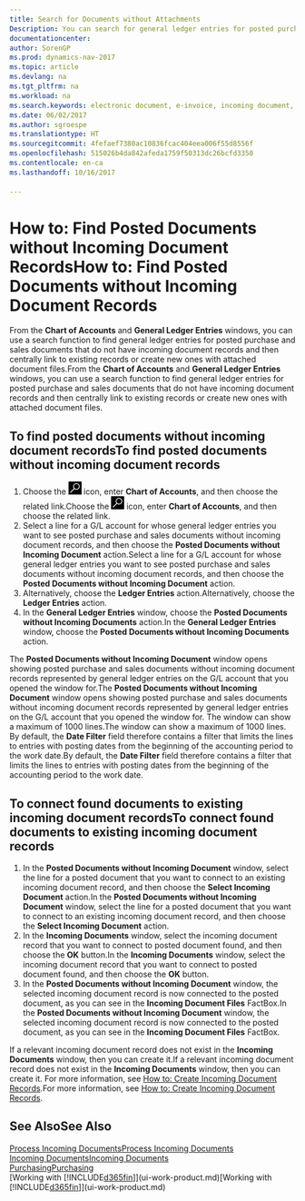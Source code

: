 ```yaml
---
title: Search for Documents without Attachments
Description: You can search for general ledger entries for posted purchase and sales documents that do not have incoming electronic documents, such as imported invoices.
documentationcenter: 
author: SorenGP
ms.prod: dynamics-nav-2017
ms.topic: article
ms.devlang: na
ms.tgt_pltfrm: na
ms.workload: na
ms.search.keywords: electronic document, e-invoice, incoming document, OCR, ecommerce, document exchange, import invoice
ms.date: 06/02/2017
ms.author: sgroespe
ms.translationtype: HT
ms.sourcegitcommit: 4fefaef7380ac10836fcac404eea006f55d8556f
ms.openlocfilehash: 515026b4da842afeda1759f50313dc26bcfd3350
ms.contentlocale: en-ca
ms.lasthandoff: 10/16/2017

---
```

# <a name="how-to-find-posted-documents-without-incoming-document-records"></a><span data-ttu-id="4bdd1-103">How to: Find Posted Documents without Incoming Document Records</span><span class="sxs-lookup"><span data-stu-id="4bdd1-103">How to: Find Posted Documents without Incoming Document Records</span></span>
<span data-ttu-id="4bdd1-104">From the **Chart of Accounts** and **General Ledger Entries** windows, you can use a search function to find general ledger entries for posted purchase and sales documents that do not have incoming document records and then centrally link to existing records or create new ones with attached document files.</span><span class="sxs-lookup"><span data-stu-id="4bdd1-104">From the **Chart of Accounts** and **General Ledger Entries** windows, you can use a search function to find general ledger entries for posted purchase and sales documents that do not have incoming document records and then centrally link to existing records or create new ones with attached document files.</span></span>

## <a name="to-find-posted-documents-without-incoming-document-records"></a><span data-ttu-id="4bdd1-105">To find posted documents without incoming document records</span><span class="sxs-lookup"><span data-stu-id="4bdd1-105">To find posted documents without incoming document records</span></span>
1. <span data-ttu-id="4bdd1-106">Choose the ![Search for Page or Report](media/ui-search/search_small.png "Search for Page or Report icon") icon, enter **Chart of Accounts**, and then choose the related link.</span><span class="sxs-lookup"><span data-stu-id="4bdd1-106">Choose the ![Search for Page or Report](media/ui-search/search_small.png "Search for Page or Report icon") icon, enter **Chart of Accounts**, and then choose the related link.</span></span>
2. <span data-ttu-id="4bdd1-107">Select a line for a G/L account for whose general ledger entries you want to see posted purchase and sales documents without incoming document records, and then choose the **Posted Documents without Incoming Document** action.</span><span class="sxs-lookup"><span data-stu-id="4bdd1-107">Select a line for a G/L account for whose general ledger entries you want to see posted purchase and sales documents without incoming document records, and then choose the **Posted Documents without Incoming Document** action.</span></span>
3. <span data-ttu-id="4bdd1-108">Alternatively, choose the **Ledger Entries** action.</span><span class="sxs-lookup"><span data-stu-id="4bdd1-108">Alternatively, choose the **Ledger Entries** action.</span></span>
4. <span data-ttu-id="4bdd1-109">In the **General Ledger Entries** window, choose the **Posted Documents without Incoming Documents** action.</span><span class="sxs-lookup"><span data-stu-id="4bdd1-109">In the **General Ledger Entries** window, choose the **Posted Documents without Incoming Documents** action.</span></span>

<span data-ttu-id="4bdd1-110">The **Posted Documents without Incoming Document** window opens showing posted purchase and sales documents without incoming document records represented by general ledger entries on the G/L account that you opened the window for.</span><span class="sxs-lookup"><span data-stu-id="4bdd1-110">The **Posted Documents without Incoming Document** window opens showing posted purchase and sales documents without incoming document records represented by general ledger entries on the G/L account that you opened the window for.</span></span> <span data-ttu-id="4bdd1-111">The window can show a maximum of 1000 lines.</span><span class="sxs-lookup"><span data-stu-id="4bdd1-111">The window can show a maximum of 1000 lines.</span></span> <span data-ttu-id="4bdd1-112">By default, the **Date Filter** field therefore contains a filter that limits the lines to entries with posting dates from the beginning of the accounting period to the work date.</span><span class="sxs-lookup"><span data-stu-id="4bdd1-112">By default, the **Date Filter** field therefore contains a filter that limits the lines to entries with posting dates from the beginning of the accounting period to the work date.</span></span>

## <a name="to-connect-found-documents-to-existing-incoming-document-records"></a><span data-ttu-id="4bdd1-113">To connect found documents to existing incoming document records</span><span class="sxs-lookup"><span data-stu-id="4bdd1-113">To connect found documents to existing incoming document records</span></span>
1. <span data-ttu-id="4bdd1-114">In the **Posted Documents without Incoming Document** window, select the line for a posted document that you want to connect to an existing incoming document record, and then choose the **Select Incoming Document** action.</span><span class="sxs-lookup"><span data-stu-id="4bdd1-114">In the **Posted Documents without Incoming Document** window, select the line for a posted document that you want to connect to an existing incoming document record, and then choose the **Select Incoming Document** action.</span></span>
2. <span data-ttu-id="4bdd1-115">In the **Incoming Documents** window, select the incoming document record that you want to connect to posted document found, and then choose the **OK** button.</span><span class="sxs-lookup"><span data-stu-id="4bdd1-115">In the **Incoming Documents** window, select the incoming document record that you want to connect to posted document found, and then choose the **OK** button.</span></span>
3. <span data-ttu-id="4bdd1-116">In the **Posted Documents without Incoming Document** window, the selected incoming document record is now connected to the posted document, as you can see in the **Incoming Document Files** FactBox.</span><span class="sxs-lookup"><span data-stu-id="4bdd1-116">In the **Posted Documents without Incoming Document** window, the selected incoming document record is now connected to the posted document, as you can see in the **Incoming Document Files** FactBox.</span></span>

<span data-ttu-id="4bdd1-117">If a relevant incoming document record does not exist in the **Incoming Documents** window, then you can create it.</span><span class="sxs-lookup"><span data-stu-id="4bdd1-117">If a relevant incoming document record does not exist in the **Incoming Documents** window, then you can create it.</span></span> <span data-ttu-id="4bdd1-118">For more information, see [How to: Create Incoming Document Records](across-how-create-income-document-records.md).</span><span class="sxs-lookup"><span data-stu-id="4bdd1-118">For more information, see [How to: Create Incoming Document Records](across-how-create-income-document-records.md).</span></span>

## <a name="see-also"></a><span data-ttu-id="4bdd1-119">See Also</span><span class="sxs-lookup"><span data-stu-id="4bdd1-119">See Also</span></span>
[<span data-ttu-id="4bdd1-120">Process Incoming Documents</span><span class="sxs-lookup"><span data-stu-id="4bdd1-120">Process Incoming Documents</span></span>](across-process-income-documents.md)  
[<span data-ttu-id="4bdd1-121">Incoming Documents</span><span class="sxs-lookup"><span data-stu-id="4bdd1-121">Incoming Documents</span></span>](across-income-documents.md)  
[<span data-ttu-id="4bdd1-122">Purchasing</span><span class="sxs-lookup"><span data-stu-id="4bdd1-122">Purchasing</span></span>](purchasing-manage-purchasing.md)  
<span data-ttu-id="4bdd1-123">[Working with [!INCLUDE[d365fin](includes/d365fin_md.md)]](ui-work-product.md)</span><span class="sxs-lookup"><span data-stu-id="4bdd1-123">[Working with [!INCLUDE[d365fin](includes/d365fin_md.md)]](ui-work-product.md)</span></span>

